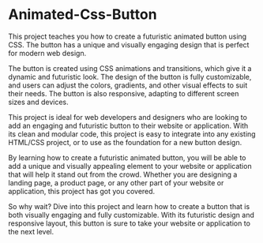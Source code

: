 # Animated-Css-Button
This project teaches you how to create a futuristic animated button using CSS. The button has a unique and visually engaging design that is perfect for modern web design.

The button is created using CSS animations and transitions, which give it a dynamic and futuristic look. The design of the button is fully customizable, and users can adjust the colors, gradients, and other visual effects to suit their needs. The button is also responsive, adapting to different screen sizes and devices.

This project is ideal for web developers and designers who are looking to add an engaging and futuristic button to their website or application. With its clean and modular code, this project is easy to integrate into any existing HTML/CSS project, or to use as the foundation for a new button design.

By learning how to create a futuristic animated button, you will be able to add a unique and visually appealing element to your website or application that will help it stand out from the crowd. Whether you are designing a landing page, a product page, or any other part of your website or application, this project has got you covered.

So why wait? Dive into this project and learn how to create a button that is both visually engaging and fully customizable. With its futuristic design and responsive layout, this button is sure to take your website or application to the next level.
